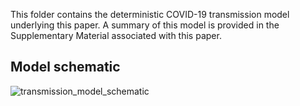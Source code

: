 This folder contains the deterministic COVID-19 transmission model underlying this paper. 
A summary of this model is provided in the Supplementary Material associated with this paper.

## Model schematic
![transmission_model_schematic](https://github.com/gizembilgin/GitHub_vaxAllocation/assets/37473520/a2e66348-9d5b-4b3e-8d8b-ce2b07a90173)
